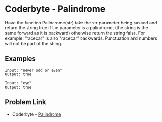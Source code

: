 # Coderbyte - Palindrome

Have the function Palindrome(str) take the str parameter being passed and return the string true if the parameter is a palindrome, (the string is the same forward as it is backward) otherwise return the string false. For example: "racecar" is also "racecar" backwards. Punctuation and numbers will not be part of the string.

## Examples

```
Input: "never odd or even"
Output: true
```

```
Input: "eye"
Output: true
```

## Problem Link

- Coderbyte - [Palindrome](https://coderbyte.com/editor/Palindrome:JavaScript)
